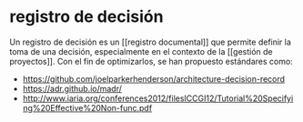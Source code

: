 # registro de decisión
Un registro de decisión es un [[registro documental]] que permite definir la toma de una decisión, especialmente en el contexto de la [[gestión de proyectos]]. Con el fin de optimizarlos, se han propuesto estándares como:

- https://github.com/joelparkerhenderson/architecture-decision-record
- https://adr.github.io/madr/
- http://www.iaria.org/conferences2012/filesICCGI12/Tutorial%20Specifying%20Effective%20Non-func.pdf

